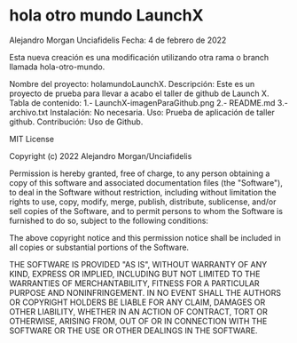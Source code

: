# hola otro mundo LaunchX

Alejandro Morgan
Unciafidelis
Fecha: 4 de febrero de 2022

Esta nueva creación es una modificación utilizando otra rama o branch llamada hola-otro-mundo.

Nombre del proyecto: holamundoLaunchX.
Descripción: Este es un proyecto de prueba para llevar a acabo el taller de github de Launch X.
Tabla de contenido: 
1.- LaunchX-imagenParaGithub.png
2.- README.md 
3.- archivo.txt 
Instalación: No necesaria.
Uso: Prueba de aplicación de taller github.
Contribución: Uso de Github.

MIT License

Copyright (c) 2022 Alejandro Morgan/Unciafidelis

Permission is hereby granted, free of charge, to any person obtaining a copy
of this software and associated documentation files (the "Software"), to deal
in the Software without restriction, including without limitation the rights
to use, copy, modify, merge, publish, distribute, sublicense, and/or sell
copies of the Software, and to permit persons to whom the Software is
furnished to do so, subject to the following conditions:

The above copyright notice and this permission notice shall be included in all
copies or substantial portions of the Software.

THE SOFTWARE IS PROVIDED "AS IS", WITHOUT WARRANTY OF ANY KIND, EXPRESS OR
IMPLIED, INCLUDING BUT NOT LIMITED TO THE WARRANTIES OF MERCHANTABILITY,
FITNESS FOR A PARTICULAR PURPOSE AND NONINFRINGEMENT. IN NO EVENT SHALL THE
AUTHORS OR COPYRIGHT HOLDERS BE LIABLE FOR ANY CLAIM, DAMAGES OR OTHER
LIABILITY, WHETHER IN AN ACTION OF CONTRACT, TORT OR OTHERWISE, ARISING FROM,
OUT OF OR IN CONNECTION WITH THE SOFTWARE OR THE USE OR OTHER DEALINGS IN THE
SOFTWARE.























